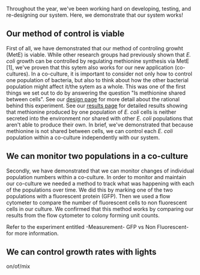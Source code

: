 Throughout the year, we've been working hard on developing, testing, and re-designing our system. Here, we demonstrate that our system works!

## Our method of control is viable
First of all, we have demonstrated that our method of controling growht (MetE) is viable. While other research groups had previously shown that _E. coli_ growth can be controlled by regulating methionine synthesis via MetE [1], we've proven that this sytem also works for our new application (co-cultures). In a co-culture, it is important to consider not only how to control one population of bacteria, but also to think about how the other bacterial population might affect it/the sytem as a whole. 
This was one of the first things we set out to do by answering the question "Is methionine shared between cells". See our [design page](http://2018.igem.org/Team:Waterloo/Design) for more detail about the rational behind this experiment. See our [results page](http://2018.igem.org/Team:Waterloo/Results) for detailed results showing that methionine produced by one population of _E. coli_ cells is neither secreted into the environment nor shared with other _E. coli_ populations that aren't able to produce their own.
In brief, we've demonstrated that because methionine is not shared between cells, we can control each _E. coli_ population within a co-culture independently with our system.  

## We can monitor two populations in a co-culture
Secondly, we have demonstrated that we can monitor changes of individual population numbers within a co-culture. In order to monitor and maintain our co-culture we needed a method to track what was happening with each of the populations over time. We did this by marking one of the two populations with a fluorescent protein (GFP). Then we used a flow cytometer to compare the number of fluorescent cells to non fluorescent cells in our culture. We confirmed that this method works by comparing our results from the flow cytometer to colony forming unit counts. 

Refer to the experiment entitled -Measurement- GFP vs Non Fluorescent- for more information.

## We can control growth rates with lights
on/of/mix






